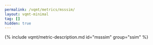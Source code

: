 ```yaml
---
permalink: /vqmt/metrics/msssim/
layout: vqmt-minimal
tag: []
hidden: true
---
```

{% include vqmt/metric-description.md id="msssim" group="ssim" %}